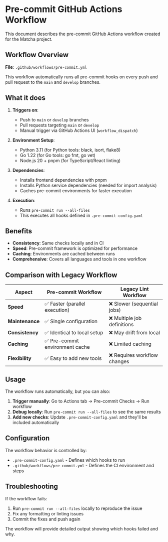 # Pre-commit GitHub Actions Workflow

This document describes the pre-commit GitHub Actions workflow created for the Matcha project.

## Workflow Overview

**File**: `.github/workflows/pre-commit.yml`

This workflow automatically runs all pre-commit hooks on every push and pull request to the `main` and `develop` branches.

## What it does

1. **Triggers on**:
   - Push to `main` or `develop` branches
   - Pull requests targeting `main` or `develop`
   - Manual trigger via GitHub Actions UI (`workflow_dispatch`)

2. **Environment Setup**:
   - Python 3.11 (for Python tools: black, isort, flake8)
   - Go 1.22 (for Go tools: go fmt, go vet)
   - Node.js 20 + pnpm (for TypeScript/React linting)

3. **Dependencies**:
   - Installs frontend dependencies with pnpm
   - Installs Python service dependencies (needed for import analysis)
   - Caches pre-commit environments for faster execution

4. **Execution**:
   - Runs `pre-commit run --all-files`
   - This executes all hooks defined in `.pre-commit-config.yaml`

## Benefits

- **Consistency**: Same checks locally and in CI
- **Speed**: Pre-commit framework is optimized for performance
- **Caching**: Environments are cached between runs
- **Comprehensive**: Covers all languages and tools in one workflow

## Comparison with Legacy Workflow

| Aspect | Pre-commit Workflow | Legacy Lint Workflow |
|--------|-------------------|---------------------|
| **Speed** | ✅ Faster (parallel execution) | ❌ Slower (sequential jobs) |
| **Maintenance** | ✅ Single configuration | ❌ Multiple job definitions |
| **Consistency** | ✅ Identical to local setup | ❌ May drift from local |
| **Caching** | ✅ Pre-commit environment cache | ❌ Limited caching |
| **Flexibility** | ✅ Easy to add new tools | ❌ Requires workflow changes |

## Usage

The workflow runs automatically, but you can also:

1. **Trigger manually**: Go to Actions tab → Pre-commit Checks → Run workflow
2. **Debug locally**: Run `pre-commit run --all-files` to see the same results
3. **Add new checks**: Update `.pre-commit-config.yaml` and they'll be included automatically

## Configuration

The workflow behavior is controlled by:
- `.pre-commit-config.yaml` - Defines which hooks to run
- `.github/workflows/pre-commit.yml` - Defines the CI environment and steps

## Troubleshooting

If the workflow fails:
1. Run `pre-commit run --all-files` locally to reproduce the issue
2. Fix any formatting or linting issues
3. Commit the fixes and push again

The workflow will provide detailed output showing which hooks failed and why.
